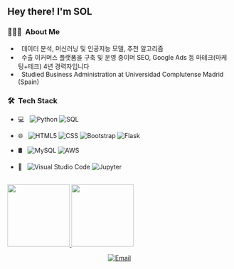 <h2> Hey there! I'm SOL</h2>

<h3> 👨🏻‍💻 &nbsp;About Me </h3>

- &nbsp; 데이터 분석, 머신러닝 및 인공지능 모델, 추천 알고리즘
- &nbsp; 수출 이커머스 플랫폼을 구축 및 운영 중이며 SEO, Google Ads 등 마테크(마케팅+테크) 4년 경력자입니다
- &nbsp; Studied Business Administration at Universidad Complutense Madrid (Spain)

<h3> 🛠 &nbsp;Tech Stack</h3>

- 💻 &nbsp;
  ![Python](https://img.shields.io/badge/-Python-333333?style=flat&logo=python)
  ![SQL](https://img.shields.io/badge/-SQL-333333?style=flat&logo=sql)

- 🌐 &nbsp;
  ![HTML5](https://img.shields.io/badge/-HTML5-333333?style=flat&logo=HTML5)
  ![CSS](https://img.shields.io/badge/-CSS-333333?style=flat&logo=CSS3&logoColor=1572B6)
  ![Bootstrap](https://img.shields.io/badge/-Bootstrap-333333?style=flat&logo=bootstrap&logoColor=563D7C)
  ![Flask](https://img.shields.io/badge/-Flask-333333?style=flat&logo=flask)

- 🛢 &nbsp;
  ![MySQL](https://img.shields.io/badge/-MySQL-333333?style=flat&logo=mysql)
  ![AWS](https://img.shields.io/badge/-AWS-333333?style=flat&logo=aws)
- 🔧 &nbsp;
  ![Visual Studio Code](https://img.shields.io/badge/-Visual%20Studio%20Code-333333?style=flat&logo=visual-studio-code&logoColor=007ACC)
  ![Jupyter](https://img.shields.io/badge/-Jupyter%20Notebook-333333?style=flat&logo=jupyter-notebook&logoColor=007ACC)

<br/>

<a href="https://github.com/solleedata">
  <img height="140em" src="https://github-readme-stats.vercel.app/api?username=solleedata&theme=buefy&show_icons=true" />
  <img height="140em" src="https://github-readme-stats.vercel.app/api/top-langs/?username=solleedata&theme=buefy&layout=compact" />
</a>

<br/>

<p align="center">
<a href="mailto:solleedata@gmail.com"><img alt="Email" src="https://img.shields.io/badge/Email-solleedata@gmail.com-blue?style=flat-square&logo=gmail"></a>
</p>
